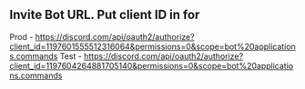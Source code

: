 ## Invite Bot URL. Put client ID in for 

Prod - https://discord.com/api/oauth2/authorize?client_id=1197601555512316064&permissions=0&scope=bot%20applications.commands
Test - https://discord.com/api/oauth2/authorize?client_id=1197604264881705140&permissions=0&scope=bot%20applications.commands